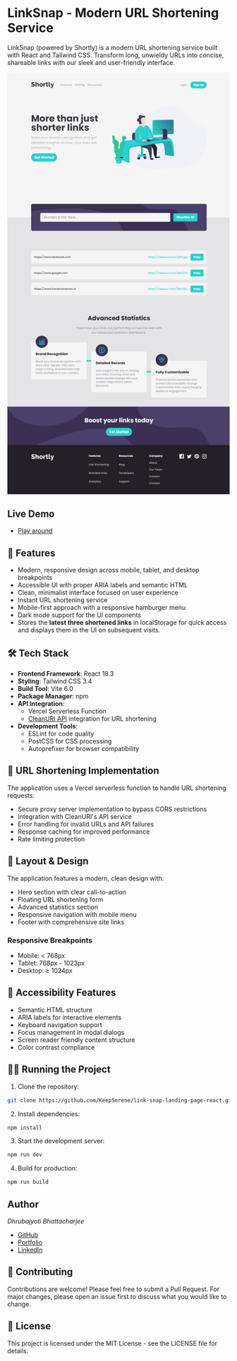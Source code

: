 # LinkSnap - Modern URL Shortening Service

LinkSnap (powered by Shortly) is a modern URL shortening service built with React and Tailwind CSS. Transform long, unwieldy URLs into concise, shareable links with our sleek and user-friendly interface.

![Desktop screenshot of LinkSnap interface](./public/link-snap.png)

## Live Demo

- [Play around](https://link-snap-delta.vercel.app/)

## 🚀 Features

- Modern, responsive design across mobile, tablet, and desktop breakpoints
- Accessible UI with proper ARIA labels and semantic HTML
- Clean, minimalist interface focused on user experience
- Instant URL shortening service
- Mobile-first approach with a responsive hamburger menu
- Dark mode support for the UI components
- Stores the **latest three shortened links** in localStorage for quick access and displays them in the UI on subsequent visits.

## 🛠️ Tech Stack

- **Frontend Framework**: React 18.3
- **Styling**: Tailwind CSS 3.4
- **Build Tool**: Vite 6.0
- **Package Manager**: npm
- **API Integration**:
  - Vercel Serverless Function
  - [CleanURI API](https://cleanuri.com/docs) integration for URL shortening
- **Development Tools**:
  - ESLint for code quality
  - PostCSS for CSS processing
  - Autoprefixer for browser compatibility

## 🔗 URL Shortening Implementation

The application uses a Vercel serverless function to handle URL shortening requests:

- Secure proxy server implementation to bypass CORS restrictions
- Integration with CleanURI's API service
- Error handling for invalid URLs and API failures
- Response caching for improved performance
- Rate limiting protection

## 🎨 Layout & Design

The application features a modern, clean design with:

- Hero section with clear call-to-action
- Floating URL shortening form
- Advanced statistics section
- Responsive navigation with mobile menu
- Footer with comprehensive site links

### Responsive Breakpoints

- Mobile: < 768px
- Tablet: 768px - 1023px
- Desktop: ≥ 1024px

## 🌟 Accessibility Features

- Semantic HTML structure
- ARIA labels for interactive elements
- Keyboard navigation support
- Focus management in modal dialogs
- Screen reader friendly content structure
- Color contrast compliance

## 🏃‍♂️ Running the Project

1. Clone the repository:

```bash
git clone https://github.com/KeepSerene/link-snap-landing-page-react.git
```

2. Install dependencies:

```bash
npm install
```

3. Start the development server:

```bash
npm run dev
```

4. Build for production:

```bash
npm run build
```

## Author

_Dhrubajyoti Bhattacharjee_

- [GitHub](https://github.com/KeepSerene)
- [Portfolio](https://math-to-dev.vercel.app/)
- [LinkedIn](https://www.linkedin.com/in/dhrubajyoti-bhattacharjee-320822318/)

## 🤝 Contributing

Contributions are welcome! Please feel free to submit a Pull Request. For major changes, please open an issue first to discuss what you would like to change.

## 📝 License

This project is licensed under the MIT License - see the LICENSE file for details.
